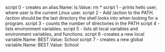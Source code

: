 script 0 - creates an alias.Name: ls.Value: rm *
script 1 - prints hello user, where user is the current Linux user.
script 2 - Add /action to the PATH. /action should be the last directory the shell looks into when looking for a program.
script 3 - counts the number of directories in the PATH
script 4 - lists environment variables.
script 5 - lists all local variables and environment variables, and functions.
script 6 -creates a new local variable.Name: BEST.Value: School
script 7 - creates a new global variable.Name: BEST.Value: School
